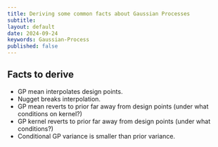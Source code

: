 ```yaml
---
title: Deriving some common facts about Gaussian Processes
subtitle:
layout: default
date: 2024-09-24
keywords: Gaussian-Process
published: false
---
```


## Facts to derive
- GP mean interpolates design points.
- Nugget breaks interpolation.
- GP mean reverts to prior far away from design points (under what
  conditions on kernel?)
- GP kernel reverts to prior far away from design points (under what conditions?)
- Conditional GP variance is smaller than prior variance.
